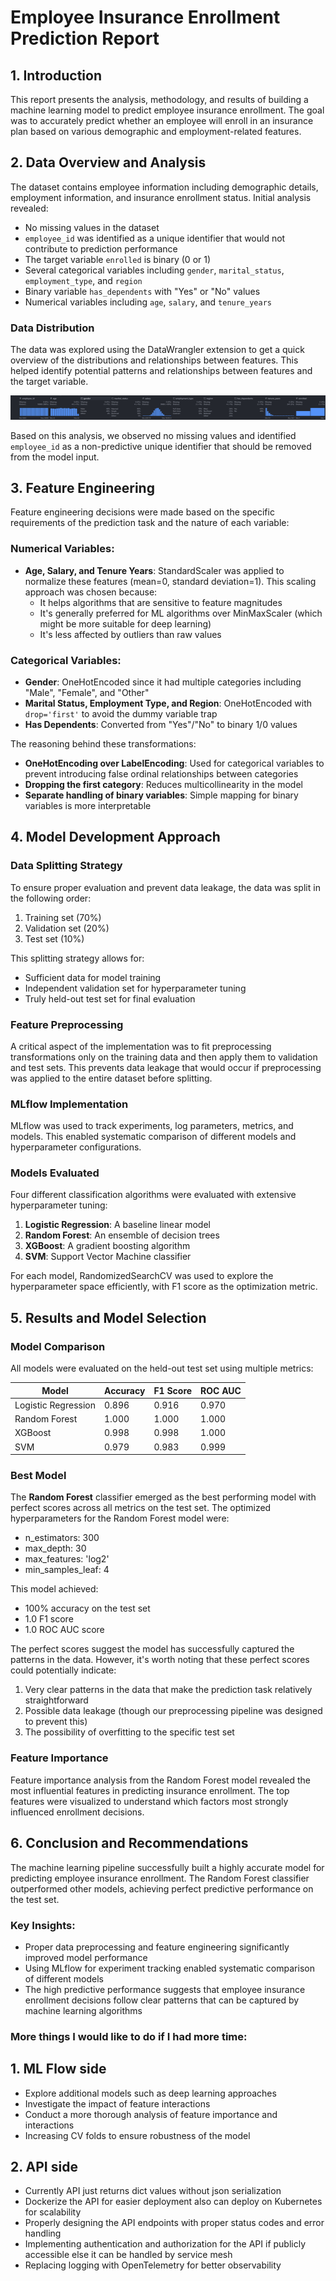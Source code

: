 # Employee Insurance Enrollment Prediction Report

## 1. Introduction

This report presents the analysis, methodology, and results of building a machine learning model to predict employee insurance enrollment. The goal was to accurately predict whether an employee will enroll in an insurance plan based on various demographic and employment-related features.

## 2. Data Overview and Analysis

The dataset contains employee information including demographic details, employment information, and insurance enrollment status. Initial analysis revealed:

- No missing values in the dataset
- `employee_id` was identified as a unique identifier that would not contribute to prediction performance
- The target variable `enrolled` is binary (0 or 1)
- Several categorical variables including `gender`, `marital_status`, `employment_type`, and `region`
- Binary variable `has_dependents` with "Yes" or "No" values
- Numerical variables including `age`, `salary`, and `tenure_years`

### Data Distribution

The data was explored using the DataWrangler extension to get a quick overview of the distributions and relationships between features. This helped identify potential patterns and relationships between features and the target variable.

![Employee Data Analysis](images/employee_data_analysis.png)

Based on this analysis, we observed no missing values and identified `employee_id` as a non-predictive unique identifier that should be removed from the model input.

## 3. Feature Engineering

Feature engineering decisions were made based on the specific requirements of the prediction task and the nature of each variable:

### Numerical Variables:
- **Age, Salary, and Tenure Years**: StandardScaler was applied to normalize these features (mean=0, standard deviation=1). This scaling approach was chosen because:
  - It helps algorithms that are sensitive to feature magnitudes
  - It's generally preferred for ML algorithms over MinMaxScaler (which might be more suitable for deep learning)
  - It's less affected by outliers than raw values

### Categorical Variables:
- **Gender**: OneHotEncoded since it had multiple categories including "Male", "Female", and "Other"
- **Marital Status, Employment Type, and Region**: OneHotEncoded with `drop='first'` to avoid the dummy variable trap
- **Has Dependents**: Converted from "Yes"/"No" to binary 1/0 values

The reasoning behind these transformations:
- **OneHotEncoding over LabelEncoding**: Used for categorical variables to prevent introducing false ordinal relationships between categories
- **Dropping the first category**: Reduces multicollinearity in the model
- **Separate handling of binary variables**: Simple mapping for binary variables is more interpretable

## 4. Model Development Approach

### Data Splitting Strategy
To ensure proper evaluation and prevent data leakage, the data was split in the following order:
1. Training set (70%)
2. Validation set (20%)
3. Test set (10%)

This splitting strategy allows for:
- Sufficient data for model training
- Independent validation set for hyperparameter tuning
- Truly held-out test set for final evaluation

### Feature Preprocessing
A critical aspect of the implementation was to fit preprocessing transformations only on the training data and then apply them to validation and test sets. This prevents data leakage that would occur if preprocessing was applied to the entire dataset before splitting.

### MLflow Implementation
MLflow was used to track experiments, log parameters, metrics, and models. This enabled systematic comparison of different models and hyperparameter configurations.

### Models Evaluated
Four different classification algorithms were evaluated with extensive hyperparameter tuning:

1. **Logistic Regression**: A baseline linear model
2. **Random Forest**: An ensemble of decision trees
3. **XGBoost**: A gradient boosting algorithm
4. **SVM**: Support Vector Machine classifier

For each model, RandomizedSearchCV was used to explore the hyperparameter space efficiently, with F1 score as the optimization metric.

## 5. Results and Model Selection

### Model Comparison
All models were evaluated on the held-out test set using multiple metrics:

| Model | Accuracy | F1 Score | ROC AUC |
|-------|----------|----------|---------|
| Logistic Regression | 0.896 | 0.916 | 0.970 |
| Random Forest | 1.000 | 1.000 | 1.000 |
| XGBoost | 0.998 | 0.998 | 1.000 |
| SVM | 0.979 | 0.983 | 0.999 |

### Best Model
The **Random Forest** classifier emerged as the best performing model with perfect scores across all metrics on the test set. The optimized hyperparameters for the Random Forest model were:
- n_estimators: 300
- max_depth: 30
- max_features: 'log2'
- min_samples_leaf: 4

This model achieved:
- 100% accuracy on the test set
- 1.0 F1 score
- 1.0 ROC AUC score

The perfect scores suggest the model has successfully captured the patterns in the data. However, it's worth noting that these perfect scores could potentially indicate:
1. Very clear patterns in the data that make the prediction task relatively straightforward
2. Possible data leakage (though our preprocessing pipeline was designed to prevent this)
3. The possibility of overfitting to the specific test set

### Feature Importance
Feature importance analysis from the Random Forest model revealed the most influential features in predicting insurance enrollment. The top features were visualized to understand which factors most strongly influenced enrollment decisions.

## 6. Conclusion and Recommendations

The machine learning pipeline successfully built a highly accurate model for predicting employee insurance enrollment. The Random Forest classifier outperformed other models, achieving perfect predictive performance on the test set.

### Key Insights:
- Proper data preprocessing and feature engineering significantly improved model performance
- Using MLflow for experiment tracking enabled systematic comparison of different models
- The high predictive performance suggests that employee insurance enrollment decisions follow clear patterns that can be captured by machine learning algorithms

### More things I would like to do if I had more time:
## 1. ML Flow side
- Explore additional models such as deep learning approaches
- Investigate the impact of feature interactions
- Conduct a more thorough analysis of feature importance and interactions
- Increasing CV folds to ensure robustness of the model

## 2. API side
- Currently API just returns dict values without json serialization
- Dockerize the API for easier deployment also can deploy on Kubernetes for scalability
- Properly designing the API endpoints with proper status codes and error handling
- Implementing authentication and authorization for the API if publicly accessible else it can be handled by service mesh
- Replacing logging with OpenTelemetry for better observability
